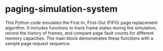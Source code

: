 # paging-simulation-system
This Python code simulates the First-In, First-Out (FIFO) page replacement algorithm. It includes functions to track frame states during the simulation, record the history of frames, and compare page fault counts for different memory capacities. The main block demonstrates these functions with a sample page request sequence.
